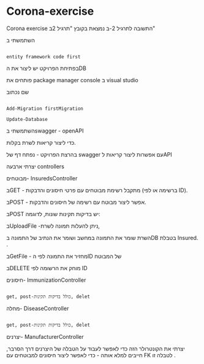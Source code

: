# Corona-exercise
Corona exercise
התשובה לתרגיל 2-ב נמצאת בקובץ "תרגיל 2ב"

השתמשתי ב

                                                                                                                                                 entity framework code first

בפתיחת הפרויקט יש ליצור את הDB

פותחים את
                                                                                                                                      package manager console ב visual studio
                                                                                                                                      
שם נכתוב

                                                                                                                                                Add-Migration firstMigration
                                                                                                                                                             Update-Database
                                                                                                                                                             
השתמשתי בswagger - openAPI

כדי ליצור קריאות לשרת בקלות.

בהרצת הפרויקט - נפתח דף של swagger עם אפשרות ליצור קריאות לAPI

יצרתי ארבעה controllers

מבוטחים- InsuredsController

בGET - מתקבל רשימת מבוטחים עם פרטי חיסונים והדבקות (ברשימה או לפי ID).

בPOST - אפשר ליצור מבוטח עם רשימה של חיסונים והדבקות.

בPOST יש בדיקות תקינות שונות, לדוגמה:

בUploadFile -ניתן להעלות תמונה לשרת,

השרת שומר את התמונה במחשב ושומר את הנתיב של התמונה בDB בטבלת Insured. .

בGetFile - מחזיר את התמונה לפי הID של המבוטח

בDELETE מוחק את הרשומה לפי ID

חיסונים- ImmunizationController

                                                                                                                                              get, post-כולל בדיקות תקינות, delet

מחלה- DiseaseController
                                                                                                                                              
                                                                                                                                              get, post-כולל בדיקות תקינות, delet

יצרנים- ManufacturerController

יצרתי את הקונטרולר הזה כדי לאפשר לעבוד על הטבלה של היצרנים דרך הסרבר, חייבים למלא אותה - כדי לאפשר ליצור חיסונים למבוטחים עם FK לטבלה זו
.



